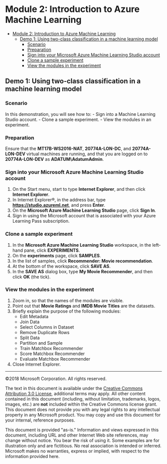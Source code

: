 # Module 2: Introduction to Azure Machine Learning

- [Module 2: Introduction to Azure Machine Learning](#module-2-introduction-to-azure-machine-learning)
    - [Demo 1: Using two-class classification in a machine learning model](#demo-1-using-two-class-classification-in-a-machine-learning-model)
        - [Scenario](#scenario)
        - [Preparation](#preparation)
        - [Sign into your Microsoft Azure Machine Learning Studio account](#sign-into-your-microsoft-azure-machine-learning-studio-account)
        - [Clone a sample experiment](#clone-a-sample-experiment)
        - [View the modules in the experiment](#view-the-modules-in-the-experiment)

## Demo 1: Using two-class classification in a machine learning model

### Scenario

In this demonstration, you will see how to:
    - Sign into a Machine Learning Studio account.
    - Clone a sample experiment.
    - View the modules in an experiment.

### Preparation

Ensure that the **MT17B-WS2016-NAT**, **20774A-LON-DC**, and **20774A-LON-DEV** virtual machines are running, and that you are logged on to **20774A-LON-DEV** as **ADATUM\AdatumAdmin**.

### Sign into your Microsoft Azure Machine Learning Studio account

1.	On the Start menu, start to type **Internet Explorer**, and then click **Internet Explorer**.
2.	In Internet Explorer®, in the address bar, type **https://studio.azureml.net**, and press **Enter**.
3.	On the **Microsoft Azure Machine Learning Studio** page, click **Sign In**.
4.	Sign in using the Microsoft account that is associated with your Azure Learning Pass subscription. 

### Clone a sample experiment

1.	In the **Microsoft Azure Machine Learning Studio** workspace, in the left-hand pane, click **EXPERIMENTS**.
2.	On the **experiments** page, click **SAMPLES**.
3.	In the list of samples, click **Recommender: Movie recommendation**.
4.	At the bottom of the workspace, click **SAVE AS**.
5.	In the **SAVE AS** dialog box, type **My Movie Recommender**, and then click **OK** (the tick).

### View the modules in the experiment

1.	Zoom in, so that the names of the modules are visible.
2.	Point out that **Movie Ratings** and **IMDB Movie Titles** are the datasets.
3.	Briefly explain the purpose of the following modules:
    -	Edit Metadata
    -	Join Data
    -	Select Columns in Dataset
    -	Remove Duplicate Rows
    -	Split Data
    -	Partition and Sample
    -	Train Matchbox Recommender
    -	Score Matchbox Recommender
    -	Evaluate Matchbox Recommender
4.	Close Internet Explorer.


---

©2018 Microsoft Corporation. All rights reserved.

The text in this document is available under the [Creative Commons Attribution 3.0 License](https://creativecommons.org/licenses/by/3.0/legalcode), additional terms may apply. All other content contained in this document (including, without limitation, trademarks, logos, images, etc.) are **not** included within the Creative Commons license grant. This document does not provide you with any legal rights to any intellectual property in any Microsoft product. You may copy and use this document for your internal, reference purposes.

This document is provided "as-is." Information and views expressed in this document, including URL and other Internet Web site references, may change without notice. You bear the risk of using it. Some examples are for illustration only and are fictitious. No real association is intended or inferred. Microsoft makes no warranties, express or implied, with respect to the information provided here.